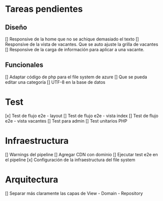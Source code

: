 # Tareas pendientes

## Diseño

[] Responsive de la home que no se achique demasiado el texto
[] Responsive de la vista de vacantes. Que se auto ajuste la grilla de vacantes
[] Responsive de la carga de información para aplicar a una vacante.

## Funcionales

[] Adaptar código de php para el file system de azure
[] Que se pueda editar una categoría
[] UTF-8 en la base de datos

# Test

[x] Test de flujo e2e - layout
[] Test de flujo e2e - vista index
[] Test de flujo e2e - vista vacantes
[] Test para admin
[] Test unitarios PHP

# Infraestructura

[] Warnings del pipeline
[] Agregar CDN con dominio
[] Ejecutar test e2e en el pipeline
[x] Configuración de la infraestructura del file system

# Arquitectura

[] Separar más claramente las capas de View - Domain - Repository